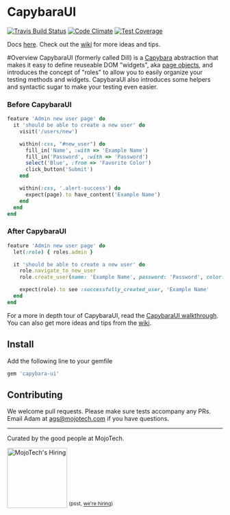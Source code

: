 # CapybaraUI
[![Travis Build Status](https://travis-ci.org/mojotech/capybara-ui.svg?branch=master)](https://travis-ci.org/mojotech/capybara-ui)
[![Code Climate](https://codeclimate.com/github/mojotech/capybara-ui/badges/gpa.svg)](https://codeclimate.com/github/mojotech/capybara-ui)
[![Test Coverage](https://codeclimate.com/github/mojotech/capybara-ui/badges/coverage.svg)](https://codeclimate.com/github/mojotech/capybara-ui)

Docs [here](/docs/table_of_contents.md). Check out the [wiki](https://github.com/mojotech/capybara-ui/wiki) for more ideas and tips.

#Overview
CapybaraUI (formerly called Dill) is a [Capybara](https://github.com/jnicklas/capybara) abstraction that makes it easy to define reuseable DOM "widgets", aka [page objects](http://www.assertselenium.com/automation-design-practices/page-object-pattern/), and introduces the concept of "roles" to allow you to easily organize your testing methods and widgets. CapybaraUI also introduces some helpers and syntactic sugar to make your testing even easier.

### Before CapybaraUI
```ruby
feature 'Admin new user page' do
  it 'should be able to create a new user' do
    visit('/users/new')

    within(:css, "#new_user") do
      fill_in('Name', :with => 'Example Name')
      fill_in('Password', :with => 'Password')
      select('Blue', :from => 'Favorite Color')
      click_button('Submit')
    end

    within(:css, '.alert-success') do
      expect(page).to have_content('Example Name')
    end
  end
end
```

### After CapybaraUI
```ruby
feature 'Admin new user page' do
  let(:role) { roles.admin }

  it 'should be able to create a new user' do
    role.navigate_to_new_user
    role.create_user(name: 'Example Name', password: 'Password', color: 'Blue')

    expect(role).to see :successfully_created_user, 'Example Name'
  end
end
```

For a more in depth tour of CapybaraUI, read the [CapybaraUI walkthrough](/docs/walkthrough.md). You can also get more ideas and tips from the [wiki](https://github.com/mojotech/capybara-ui/wiki).


## Install
Add the following line to your gemfile

```ruby
gem 'capybara-ui'
```


## Contributing
We welcome pull requests. Please make sure tests accompany any PRs. Email Adam at ags@mojotech.com if you have questions.


---

Curated by the good people at MojoTech.

<a href="http://mojotech.com"><img width="140px" src="https://mojotech.github.io/jeet/img/mojotech-logo.svg" title="MojoTech's Hiring"></a> <sup>(psst, [we're hiring](http://www.mojotech.com/jobs))</sup>
